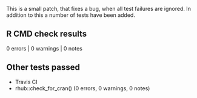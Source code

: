This is a small patch, that fixes a bug, when all test failures are ignored.
In addition to this a number of tests have been added.

## R CMD check results
0 errors | 0 warnings | 0 notes

## Other tests passed
- Travis CI
- rhub::check_for_cran() (0 errors, 0 warnings, 0 notes)